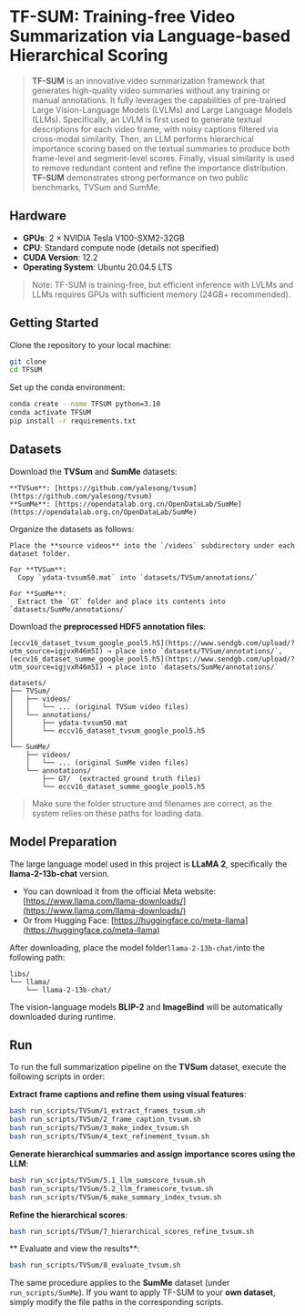 # TF-SUM: Training-free Video Summarization via Language-based Hierarchical Scoring
> **TF-SUM**  is an innovative video summarization framework that generates high-quality video summaries without any training or manual annotations. It fully leverages the capabilities of pre-trained Large Vision-Language Models (LVLMs) and Large Language Models (LLMs). Specifically, an LVLM is first used to generate textual descriptions for each video frame, with noisy captions filtered via cross-modal similarity. Then, an LLM performs hierarchical importance scoring based on the textual summaries to produce both frame-level and segment-level scores. Finally, visual similarity is used to remove redundant content and refine the importance distribution. **TF-SUM** demonstrates strong performance on two public benchmarks, TVSum and SumMe.

## Hardware 
- **GPUs**: 2 × NVIDIA Tesla V100-SXM2-32GB  
- **CPU**: Standard compute node (details not specified)  
- **CUDA Version**: 12.2  
- **Operating System**: Ubuntu 20.04.5 LTS  
> Note: TF-SUM is training-free, but efficient inference with LVLMs and LLMs requires GPUs with sufficient memory (24GB+ recommended).

## Getting Started

Clone the repository to your local machine:
   ```bash
   git clone 
   cd TFSUM
   ```
Set up the conda environment:
   ```bash
   conda create --name TFSUM python=3.10
   conda activate TFSUM
   pip install -r requirements.txt
   ```

##  Datasets

Download the **TVSum** and **SumMe** datasets:

    **TVSum**: [https://github.com/yalesong/tvsum](https://github.com/yalesong/tvsum)  
    **SumMe**: [https://opendatalab.org.cn/OpenDataLab/SumMe](https://opendatalab.org.cn/OpenDataLab/SumMe)

Organize the datasets as follows:

    Place the **source videos** into the `/videos` subdirectory under each dataset folder.

    For **TVSum**:
      Copy `ydata-tvsum50.mat` into `datasets/TVSum/annotations/`

    For **SumMe**:
      Extract the `GT` folder and place its contents into `datasets/SumMe/annotations/`
 Download the **preprocessed HDF5 annotation files**:

    [eccv16_dataset_tvsum_google_pool5.h5](https://www.sendgb.com/upload/?utm_source=igjvxR46m5I) → place into `datasets/TVSum/annotations/`,
    [eccv16_dataset_summe_google_pool5.h5](https://www.sendgb.com/upload/?utm_source=igjvxR46m5I) → place into `datasets/SumMe/annotations/`
```
datasets/
├── TVSum/
│   ├── videos/
│   │   └── ... (original TVSum video files)
│   └── annotations/
│       ├── ydata-tvsum50.mat
│       └── eccv16_dataset_tvsum_google_pool5.h5
│
└── SumMe/
    ├── videos/
    │   └── ... (original SumMe video files)
    └── annotations/
        ├── GT/  (extracted ground truth files)
        └── eccv16_dataset_summe_google_pool5.h5
```
> Make sure the folder structure and filenames are correct, as the system relies on these paths for loading data.

## Model Preparation
The large language model used in this project is **LLaMA 2**, specifically the **llama-2-13b-chat** version.

   - You can download it from the official Meta website:  [https://www.llama.com/llama-downloads/](https://www.llama.com/llama-downloads/)
   - Or from Hugging Face:   [https://huggingface.co/meta-llama](https://huggingface.co/meta-llama)

After downloading, place the model folder`llama-2-13b-chat/`into the following path:

   ```
   libs/
   └── llama/
       └── llama-2-13b-chat/
   ```
The vision-language models **BLIP-2** and **ImageBind** will be automatically downloaded during runtime.

## Run

To run the full summarization pipeline on the **TVSum** dataset, execute the following scripts in order:

**Extract frame captions and refine them using visual features**:
   ```bash
   bash run_scripts/TVSum/1_extract_frames_tvsum.sh
   bash run_scripts/TVSum/2_frame_caption_tvsum.sh
   bash run_scripts/TVSum/3_make_index_tvsum.sh
   bash run_scripts/TVSum/4_text_refinement_tvsum.sh
   ```
**Generate hierarchical summaries and assign importance scores using the LLM**:
   ```bash
   bash run_scripts/TVSum/5.1_llm_sumscore_tvsum.sh
   bash run_scripts/TVSum/5.2_llm_framescore_tvsum.sh
   bash run_scripts/TVSum/6_make_summary_index_tvsum.sh
   ```
**Refine the hierarchical scores**:
   ```bash
   bash run_scripts/TVSum/7_hierarchical_scores_refine_tvsum.sh
   ```
** Evaluate and view the results**:
   ```bash
   bash run_scripts/TVSum/8_evaluate_tvsum.sh
   ```
The same procedure applies to the **SumMe** dataset (under `run_scripts/SumMe`).  If you want to apply TF-SUM to your **own dataset**, simply modify the file paths in the corresponding scripts.
